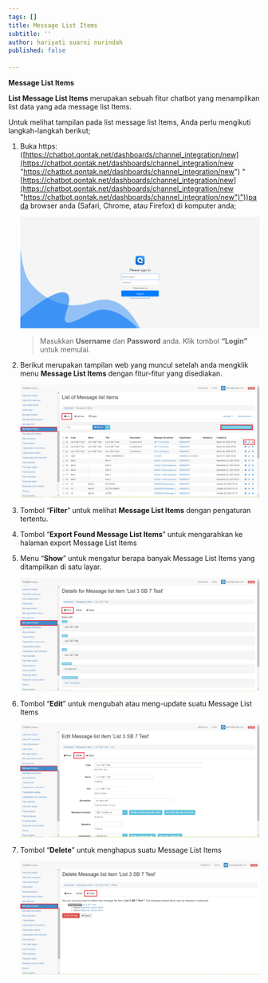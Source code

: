 ```yaml
---
tags: []
title: Message List Items
subtitle: ''
author: hariyati suarni nurindah
published: false

---
```

**Message List Items**

**List Message List Items** merupakan sebuah fitur chatbot yang menampilkan list data yang ada message list Items.

Untuk melihat tampilan pada list message list Items, Anda perlu mengikuti langkah-langkah berikut;

1. Buka https: ([https://chatbot.qontak.net/dashboards/channel_integration/new](https://chatbot.qontak.net/dashboards/channel_integration/new "https://chatbot.qontak.net/dashboards/channel_integration/new") "[https://chatbot.qontak.net/dashboards/channel_integration/new](https://chatbot.qontak.net/dashboards/channel_integration/new "https://chatbot.qontak.net/dashboards/channel_integration/new")"))pada browser anda (Safari, Chrome, atau Firefox) di komputer anda;

   ![](/uploads/channell.PNG)

   > Masukkan **Username** dan **Password** anda. Klik tombol **“Login”** untuk memulai.
2. Berikut merupakan tampilan web yang muncul setelah anda mengklik menu **Message List Items** dengan fitur-fitur yang disediakan.

   ![](/uploads/message-list-item1.PNG)
3. Tombol “**Filter**” untuk melihat **Message List Items** dengan pengaturan tertentu.
4. Tombol “**Export Found Message List Items**” untuk mengarahkan ke halaman export Message List Items
5. Menu “**Show**” untuk mengatur berapa banyak Message List Items yang ditampilkan di satu layar.

   ![](/uploads/message-list-item2.PNG)
6. Tombol “**Edit**” untuk mengubah atau meng-update suatu Message List Items

   ![](/uploads/message-list-item3.PNG)
7. Tombol “**Delete**” untuk menghapus suatu Message List Items

   ![](/uploads/message-list-item4.PNG)